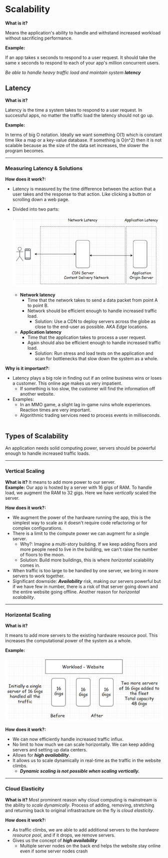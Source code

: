 # Scalability

**What is it?**

Means the application's ability to handle and withstand increased workload without sacrificing performance.

**Example:**

If an app takes x seconds to respond to a user request. It should take the same x seconds to respond to each of your app's million concurrent users.

*Be able to handle heavy traffic load and maintain system **latency***
<br>

## Latency

**What is it?**

Latency is the time a system takes to respond to a user request. In successful apps, no matter the traffic load the latency should not go up.

**Example:**

In terms of big O notation. Ideally we want something O(1) which is constant time like a map or a key-value database. If something is O(n^2) then it is not scalable because as the size of the data set increases, the slower the program becomes.

---

### Measuring Latency & Solutions

**How does it work?:**

- Latency is measured by the time difference between the action that a user takes and the response to that action. Like clicking a button or scrolling down a web page.
- Divided into two parts:
    
    ![latency](resources/latency.png)
    
    - **Network latency**
        - Time that the network takes to send a data packet from point A to point B.
        - Network should be efficient enough to handle increased traffic load.
            - Solution: Use a CDN to deploy servers across the globe as close to the end-user as possible. AKA *Edge* locations.
    - **Application latency**
        - Time that the application takes to process a user request.
        - Again should also be efficient enough to handle increased traffic load.
            - Solution: Run stress and load tests on the application and scan for bottlenecks that slow down the system as a whole.

**Why is it important?:**

- Latency plays a big role in finding out if an online business wins or loses a customer. This online age makes us very impatient.
    - If something is too slow, the customer will find the information off another website.
- Examples:
    - In an MMO game, a slight lag in-game ruins whole experiences. Reaction times are very important.
    - Algorithmic trading services need to process events in milliseconds.
<br><br>

## Types of Scalability

An application needs solid computing power, servers should be powerful enough to handle increased traffic loads.

---

### Vertical Scaling

**What is it?** It means to add more power to our server.<br>
**Example:** Our app is hosted by a server with 16 gigs of RAM. To handle load, we augment the RAM to 32 gigs. Here we have *vertically* scaled the server.

**How does it work?:**

- We augment the power of the hardware running the app, this is the simplest way to scale as it doesn't require code refactoring or for complex configurations.
- There is a limit to the compute power we can augment for a single server.
    - Why?: Imagine a multi-story building. If we keep adding floors and more people need to live in the building, we can't raise the number of floors to the moon.
    - Solution: Build more buildings, this is where *horizontal* scalability comes in.
- When traffic is too large to be handled by one server, we bring in more servers to work together.
- Significant downside: ***Availability*** risk, making our servers powerful but if we have few in number, there is a risk of that server going down and the entire website going offline. Another reason for *horizontal scalability*.

---

### Horizontal Scaling

**What is it?**

It means to add more servers to the existing hardware resource pool. This increases the computational power of the system as a whole.

**Example:**

![horizontal-scaling](resources/horizontal-scaling.png)

**How does it work?:**

- We can now efficiently handle increased traffic influx.
- No limit to how much we can scale horizontally. We can keep adding servers and setting up data centers.
- Allows for ***high availability***.
- It allows us to scale dynamically in real-time as the traffic in the website climbs.
    - ***Dynamic scaling is not possible when scaling vertically.***

---

### Cloud Elasticity

**What is it?** Most prominent reason why cloud computing is mainstream is the ability to *scale dynamically*. Process of adding, removing, stretching and returning back to original infrastracture on the fly is *cloud elasticity*.

**How does it work?:**

- As traffic climbs, we are able to add additional servers to the *hardware resource pool*, and if it drops, we remove servers.
- Gives us the concept of ***high availability***
    - Multiple server nodes on the back end helps the website stay online even if some server nodes crash